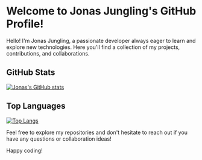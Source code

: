 # Welcome to Jonas Jungling's GitHub Profile!

Hello! I'm Jonas Jungling, a passionate developer always eager to learn and explore new technologies. Here you'll find a collection of my projects, contributions, and collaborations.

## GitHub Stats

[![Jonas's GitHub stats](https://github-readme-stats.vercel.app/api?username=jonas-jungling&hide=contribs,prs&show=reviews,discussions_started,discussions_answered,prs_merged,prs_merged_percentage,icons=true&theme=radical)](https://github.com/jonas-jungling/github-readme-stats)

## Top Languages

[![Top Langs](https://github-readme-stats.vercel.app/api/top-langs/?username=jonas-jungling&layout=compact&theme=radical)](https://github.com/jonas-jungling/github-readme-stats)

Feel free to explore my repositories and don't hesitate to reach out if you have any questions or collaboration ideas!

Happy coding!
